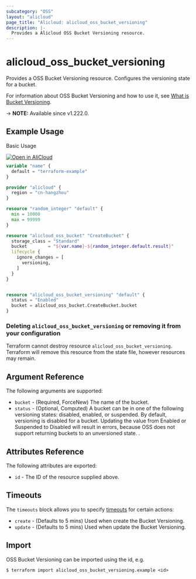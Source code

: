 ```yaml
---
subcategory: "OSS"
layout: "alicloud"
page_title: "Alicloud: alicloud_oss_bucket_versioning"
description: |-
  Provides a Alicloud OSS Bucket Versioning resource.
---
```


# alicloud_oss_bucket_versioning

Provides a OSS Bucket Versioning resource. Configures the versioning state for a bucket.

For information about OSS Bucket Versioning and how to use it, see [What is Bucket Versioning](https://www.alibabacloud.com/help/en/oss/developer-reference/putbucketversioning).

-> **NOTE:** Available since v1.222.0.

## Example Usage

Basic Usage

<div style="display: block;margin-bottom: 40px;"><div class="oics-button" style="float: right;position: absolute;margin-bottom: 10px;">
  <a href="https://api.aliyun.com/api-tools/terraform?resource=alicloud_oss_bucket_versioning&exampleId=5b519ca3-469f-1bf8-6c4e-c30f839992cb2fe0d139&activeTab=example&spm=docs.r.oss_bucket_versioning.0.5b519ca346&intl_lang=EN_US" target="_blank">
    <img alt="Open in AliCloud" src="https://img.alicdn.com/imgextra/i1/O1CN01hjjqXv1uYUlY56FyX_!!6000000006049-55-tps-254-36.svg" style="max-height: 44px; max-width: 100%;">
  </a>
</div></div>

```terraform
variable "name" {
  default = "terraform-example"
}

provider "alicloud" {
  region = "cn-hangzhou"
}

resource "random_integer" "default" {
  min = 10000
  max = 99999
}

resource "alicloud_oss_bucket" "CreateBucket" {
  storage_class = "Standard"
  bucket        = "${var.name}-${random_integer.default.result}"
  lifecycle {
    ignore_changes = [
      versioning,
    ]
  }
}


resource "alicloud_oss_bucket_versioning" "default" {
  status = "Enabled"
  bucket = alicloud_oss_bucket.CreateBucket.bucket
}
```

### Deleting `alicloud_oss_bucket_versioning` or removing it from your configuration

Terraform cannot destroy resource `alicloud_oss_bucket_versioning`. Terraform will remove this resource from the state file, however resources may remain.

## Argument Reference

The following arguments are supported:
* `bucket` - (Required, ForceNew) The name of the bucket.
* `status` - (Optional, Computed) A bucket can be in one of the following versioning states: disabled, enabled, or suspended. By default, versioning is disabled for a bucket. Updating the value from Enabled or Suspended to Disabled will result in errors, because OSS does not support returning buckets to an unversioned state. .

## Attributes Reference

The following attributes are exported:
* `id` - The ID of the resource supplied above.

## Timeouts

The `timeouts` block allows you to specify [timeouts](https://www.terraform.io/docs/configuration-0-11/resources.html#timeouts) for certain actions:
* `create` - (Defaults to 5 mins) Used when create the Bucket Versioning.
* `update` - (Defaults to 5 mins) Used when update the Bucket Versioning.

## Import

OSS Bucket Versioning can be imported using the id, e.g.

```shell
$ terraform import alicloud_oss_bucket_versioning.example <id>
```